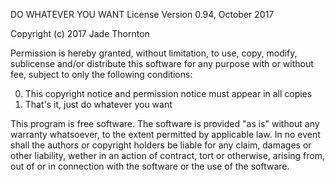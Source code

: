 DO WHATEVER YOU WANT License
 Version 0.94, October 2017

Copyright (c) 2017 Jade Thornton

Permission is hereby granted, without limitation, to use, copy, modify,
sublicense and/or distribute this software for any purpose with or without fee,
subject to only the following conditions:

0. This copyright notice and permission notice must appear in all copies
1. That's it, just do whatever you want

This program is free software. The software is provided "as is" without any
warranty whatsoever, to the extent permitted by applicable law. In no event
shall the authors or copyright holders be liable for any claim, damages or
other liability, wether in an action of contract, tort or otherwise, arising
from, out of or in connection with the software or the use of the software.
